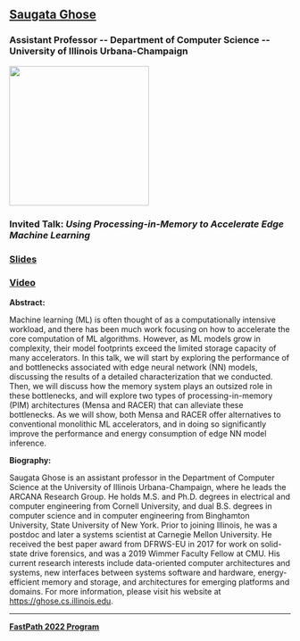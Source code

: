 ## [Saugata Ghose](https://ghose.web.illinois.edu/)
### Assistant Professor -- Department of Computer Science -- University of Illinois Urbana-Champaign

<img src="https://www.ece.cmu.edu/directory/images/faculty/G/saugata-ghose-800x800.png" width="250">

### Invited Talk:  *Using Processing-in-Memory to Accelerate Edge Machine Learning*

### [Slides](https://fastpathconference.github.io/FastPath2022/Program/FastPath2022_Saugata_Ghose.pdf)

### [Video](https://youtu.be/SouCtVfxOwg)

**Abstract:**

Machine learning (ML) is often thought of as a computationally intensive workload, and there has been much work focusing on how to accelerate the core computation of ML algorithms. However, as ML models grow in complexity, their model footprints exceed the limited storage capacity of many accelerators. In this talk, we will start by exploring the performance of and bottlenecks associated with edge neural network (NN) models, discussing the results of a detailed characterization that we conducted. Then, we will discuss how the memory system plays an outsized role in these bottlenecks, and will explore two types of processing-in-memory (PIM) architectures (Mensa and RACER) that can alleviate these bottlenecks. As we will show, both Mensa and RACER offer alternatives to conventional monolithic ML accelerators, and in doing so significantly improve the performance and energy consumption of edge NN model inference.

**Biography:**

Saugata Ghose is an assistant professor in the Department of Computer Science at the University of Illinois Urbana-Champaign, where he leads the ARCANA Research Group.  He holds M.S. and Ph.D. degrees in electrical and computer engineering from Cornell University, and dual B.S. degrees in computer science and in computer engineering from Binghamton University, State University of New York.  Prior to joining Illinois, he was a postdoc and later a systems scientist at Carnegie Mellon University.  He received the best paper award from DFRWS-EU in 2017 for work on solid-state drive forensics, and was a 2019 Wimmer Faculty Fellow at CMU.  His current research interests include data-oriented computer architectures and systems, new interfaces between systems software and hardware, energy-efficient memory and storage, and architectures for emerging platforms and domains.  For more information, please visit his website at https://ghose.cs.illinois.edu.

----
**[FastPath 2022 Program](https://fastpathconference.github.io/FastPath2022/)**
